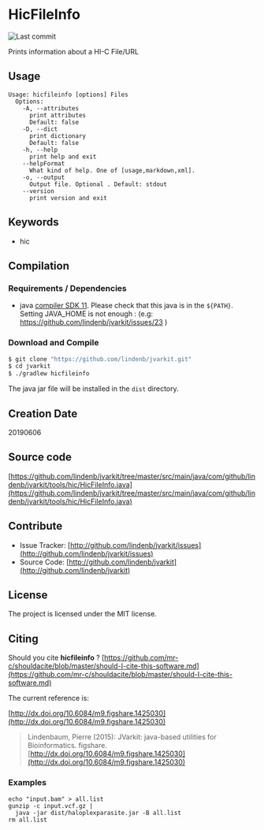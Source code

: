 # HicFileInfo

![Last commit](https://img.shields.io/github/last-commit/lindenb/jvarkit.png)

Prints information about a HI-C File/URL


## Usage

```
Usage: hicfileinfo [options] Files
  Options:
    -A, --attributes
      print attributes
      Default: false
    -D, --dict
      print dictionary
      Default: false
    -h, --help
      print help and exit
    --helpFormat
      What kind of help. One of [usage,markdown,xml].
    -o, --output
      Output file. Optional . Default: stdout
    --version
      print version and exit

```


## Keywords

 * hic


## Compilation

### Requirements / Dependencies

* java [compiler SDK 11](https://jdk.java.net/11/). Please check that this java is in the `${PATH}`. Setting JAVA_HOME is not enough : (e.g: https://github.com/lindenb/jvarkit/issues/23 )


### Download and Compile

```bash
$ git clone "https://github.com/lindenb/jvarkit.git"
$ cd jvarkit
$ ./gradlew hicfileinfo
```

The java jar file will be installed in the `dist` directory.


## Creation Date

20190606

## Source code 

[https://github.com/lindenb/jvarkit/tree/master/src/main/java/com/github/lindenb/jvarkit/tools/hic/HicFileInfo.java](https://github.com/lindenb/jvarkit/tree/master/src/main/java/com/github/lindenb/jvarkit/tools/hic/HicFileInfo.java)


## Contribute

- Issue Tracker: [http://github.com/lindenb/jvarkit/issues](http://github.com/lindenb/jvarkit/issues)
- Source Code: [http://github.com/lindenb/jvarkit](http://github.com/lindenb/jvarkit)

## License

The project is licensed under the MIT license.

## Citing

Should you cite **hicfileinfo** ? [https://github.com/mr-c/shouldacite/blob/master/should-I-cite-this-software.md](https://github.com/mr-c/shouldacite/blob/master/should-I-cite-this-software.md)

The current reference is:

[http://dx.doi.org/10.6084/m9.figshare.1425030](http://dx.doi.org/10.6084/m9.figshare.1425030)

> Lindenbaum, Pierre (2015): JVarkit: java-based utilities for Bioinformatics. figshare.
> [http://dx.doi.org/10.6084/m9.figshare.1425030](http://dx.doi.org/10.6084/m9.figshare.1425030)


### Examples

```
echo "input.bam" > all.list
gunzip -c input.vcf.gz |
  java -jar dist/haloplexparasite.jar -B all.list
rm all.list

```

